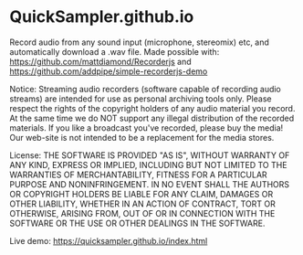 # QuickSampler.github.io
Record audio from any sound input (microphone, stereomix) etc, and automatically download a .wav file. 
Made possible with: https://github.com/mattdiamond/Recorderjs and https://github.com/addpipe/simple-recorderjs-demo

Notice:
Streaming audio recorders (software capable of recording audio streams) are intended for use as personal archiving tools only. 
Please respect the rights of the copyright holders of any audio material you record. 
At the same time we do NOT support any illegal distribution of the recorded materials. 
If you like a broadcast you've recorded, please buy the media! 
Our web-site is not intended to be a replacement for the media stores. 

License:
THE SOFTWARE IS PROVIDED "AS IS", WITHOUT WARRANTY OF ANY KIND, EXPRESS OR IMPLIED, INCLUDING BUT NOT LIMITED TO 
THE WARRANTIES OF MERCHANTABILITY, FITNESS FOR A PARTICULAR PURPOSE AND NONINFRINGEMENT. IN NO EVENT SHALL THE AUTHORS OR 
COPYRIGHT HOLDERS BE LIABLE FOR ANY CLAIM, DAMAGES OR OTHER LIABILITY, WHETHER IN AN ACTION OF CONTRACT, TORT OR OTHERWISE, 
ARISING FROM, OUT OF OR IN CONNECTION WITH THE SOFTWARE OR THE USE OR OTHER DEALINGS IN THE SOFTWARE.

Live demo: 
https://quicksampler.github.io/index.html
